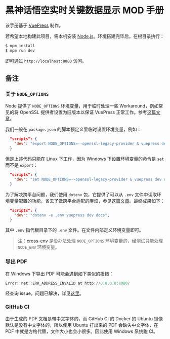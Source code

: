 # 黑神话悟空实时关键数据显示 MOD 手册

该手册基于 [VuePress](https://vuepress.vuejs.org/zh/) 制作。

若希望本地构建此项目，需本机安装 [Node.js](https://nodejs.org)。环境搭建完毕后，在根目录执行：

```bash
$ npm install
$ npm run dev
```

即可通过 `http://localhost:8080` 访问。

## 备注

### 关于 `NODE_OPTIONS`

Node 提供了 `NODE_OPTIONS` 环境变量，用于临时处理一些 Workaround，例如常见的将 OpenSSL 提供者设置为旧版本以保证 VuePress 正常工作。参考[这篇文章](https://blog.csdn.net/weixin_44175041/article/details/131506194)。

我们一般在 `package.json` 的脚本预定义里临时设置环境变量，例如：

``` json
  "scripts": {
    "dev": "export NODE_OPTIONS=--openssl-legacy-provider & vuepress dev docs",
  }
```

但是上述代码只能在 Linux 下工作，因为 Windows 下设置环境变量的命令是 `set` 而不是 `export`：

``` json
  "scripts": {
    "dev": "set NODE_OPTIONS=--openssl-legacy-provider & vuepress dev docs",
  }
```

为了解决跨平台问题，我们使用 `dotenv` 包，它提供了可以从 `.env` 文件中读取环境变量配置的功能，省去了做跨平台适配的麻烦，参见[这篇文章](https://blog.csdn.net/qq_51574759/article/details/131496233)。最终成果如下：

``` json
  "scripts": {
    "dev": "dotenv -e .env vuepress dev docs",
  }
```

其中 `.env` 指代根目录下的 `.env` 文件。在文件内部定义环境变量即可。

> 注：[cross-env](https://www.npmjs.com/package/cross-env) 是没办法处理 `NODE_OPTIONS` 环境变量的，经测试只能处理 `NODE_ENV` 环境变量。

### 导出 PDF

在 Windows 下导出 PDF 可能会遇到如下类似的报错：

``` powershell
Error: net::ERR_ADDRESS_INVALID at http://0.0.0.0:8080/
```

经查询 issue，问题已解决，详见[这里](https://github.com/SnowdogApps/vuepress-plugin-pdf-export/issues/9)。

### GitHub CI

由于生成的 PDF 文档是带中文字体的，而 GitHub CI 的 Docker 的 Ubuntu 镜像默认是没有中文字体的，所以使用 Ubuntu 打出来的 PDF 会缺失中文字体，在 PDF 中就是方格代替，文件大小也会小很多。因此使用 Windows 系统跑 CI。


